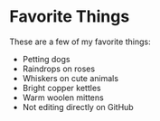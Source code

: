 # Favorite Things

These are a few of my favorite things:

- Petting dogs
- Raindrops on roses
- Whiskers on cute animals
- Bright copper kettles
- Warm woolen mittens
- Not editing directly on GitHub
